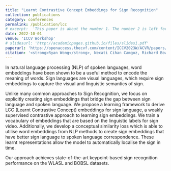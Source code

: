 ```yaml
---
title: "Learnt Contrastive Concept Embeddings for Sign Recognition"
collection: publications
category: conferences
permalink: /publication/lcc
# excerpt:  'This paper is about the number 1. The number 2 is left for future work.'
date: 2022-10-01
venue: 'ICCV Workshop'
# slidesurl: 'http://academicpages.github.io/files/slides1.pdf'
paperurl: 'https://openaccess.thecvf.com/content/ICCV2023W/ACVR/papers/Wong_Learnt_Contrastive_Concept_Embeddings_for_Sign_Recognition_ICCVW_2023_paper.pdf'
citation: '<strong>Ryan Wong</strong>, Necati Cihan Camgoz, Richard Bowden'
---
```


In natural language processing (NLP) of spoken languages, word embeddings have been shown to be a useful method to encode the meaning of words. 
Sign languages are visual languages, which require sign embeddings to capture the visual and linguistic semantics of sign.

Unlike many common approaches to Sign Recognition, we focus on explicitly creating sign embeddings that bridge the gap between sign language and spoken language.
We propose a learning framework to derive LCC (Learnt Contrastive Concept) embeddings for sign language, a weakly supervised contrastive approach to learning sign embeddings. We train a vocabulary of embeddings that are based on the linguistic labels for sign video. 
Additionally, we develop a conceptual similarity loss which is able to utilise word embeddings from NLP methods to create sign embeddings that have better sign language to spoken language correspondence.
These learnt representations allow the model to automatically localise the sign in time. 

Our approach achieves state-of-the-art keypoint-based sign recognition performance on the WLASL and BOBSL datasets.